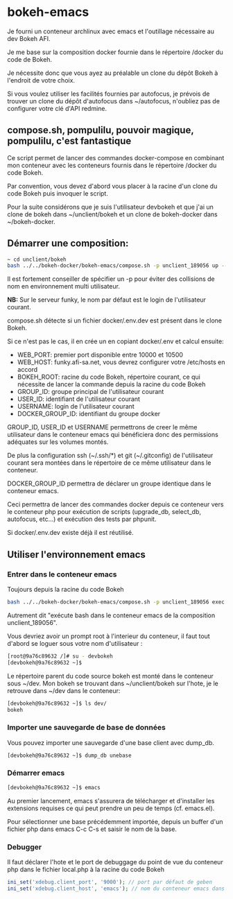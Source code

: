 # bokeh-emacs

Je fourni un conteneur archlinux avec emacs et l'outillage nécessaire au dev Bokeh AFI.

Je me base sur la composition docker fournie dans le répertoire /docker du code de Bokeh.

Je nécessite donc que vous ayez au préalable un clone du dépôt Bokeh à l'endroit de votre choix.

Si vous voulez utiliser les facilités fournies par autofocus, je prévois de trouver un clone du dépôt d'autofocus dans ~/autofocus, n'oubliez pas de configurer votre clé d'API redmine.


## compose.sh, pompulilu, pouvoir magique, pompulilu, c'est fantastique

Ce script permet de lancer des commandes docker-compose en combinant mon conteneur avec les conteneurs fournis dans le répertoire /docker du code Bokeh.

Par convention, vous devez d'abord vous placer à la racine d'un clone du code Bokeh puis invoquer le script.

Pour la suite considérons que je suis l'utilisateur devbokeh et que j'ai un clone de bokeh dans ~/unclient/bokeh et un clone de bokeh-docker dans ~/bokeh-docker.


## Démarrer une composition:

```sh
~ cd unclient/bokeh
bash ../../bokeh-docker/bokeh-emacs/compose.sh -p unclient_189056 up --build -d
```

Il est fortement conseiller de spécifier un -p pour éviter des collisions de nom en environnement multi utilisateur.

__NB:__ Sur le serveur funky, le nom par défaut est le login de l'utilisateur courant.

compose.sh détecte si un fichier docker/.env.dev est présent dans le clone Bokeh.

Si ce n'est pas le cas, il en crée un en copiant docker/.env et calcul ensuite:
* WEB_PORT: premier port disponible entre 10000 et 10500
* WEB_HOST: funky.afi-sa.net, vous devrez configurer votre /etc/hosts en accord
* BOKEH_ROOT: racine du code Bokeh, répertoire courant, ce qui nécessite de lancer la commande depuis la racine du code Bokeh
* GROUP\_ID: groupe principal de l'utilisateur courant
* USER\_ID: identifiant de l'utilisateur courant
* USERNAME: login de l'utilisateur courant
* DOCKER\_GROUP\_ID: identifiant du groupe docker

GROUP\_ID, USER\_ID et USERNAME permettrons de creer le même utilisateur dans le conteneur emacs qui bénéficiera donc des permissions adéquates sur les volumes montés. 

De plus la configuration ssh (~/.ssh/*) et git (~/.gitconfig) de l'utilisateur courant sera montées dans le répertoire de ce même utilisateur dans le conteneur.

DOCKER\_GROUP\_ID permettra de déclarer un groupe identique dans le conteneur emacs.

Ceci permettra de lancer des commandes docker depuis ce conteneur vers le conteneur php pour exécution de scripts (upgrade\_db, select\_db, autofocus, etc...) et exécution des tests par phpunit.

Si docker/.env.dev existe déjà il est réutilisé.


## Utiliser l'environnement emacs


### Entrer dans le conteneur emacs

Toujours depuis la racine du code Bokeh

```sh
bash ../../bokeh-docker/bokeh-emacs/compose.sh -p unclient_189056 exec -it emacs bash
```

Autrement dit "exécute bash dans le conteneur emacs de la composition unclient\_189056".

Vous devriez avoir un prompt root à l'interieur du conteneur, il faut tout d'abord se loguer sous votre nom d'utilisateur :

```sh
[root@9a76c89632 /]# su - devbokeh
[devbokeh@9a76c89632 ~]$
```

Le répertoire parent du code source bokeh est monté dans le conteneur sous ~/dev.
Mon bokeh se trouvant dans ~/unclient/bokeh sur l'hote, je le retrouve dans ~/dev dans le conteneur:

```sh
[devbokeh@9a76c89632 ~]$ ls dev/
bokeh
```

### Importer une sauvegarde de base de données

Vous pouvez importer une sauvegarde d'une base client avec dump\_db.

```sh
[devbokeh@9a76c89632 ~]$ dump_db unebase
```

### Démarrer emacs

```sh
[devbokeh@9a76c89632 ~]$ emacs
```

Au premier lancement, emacs s'assurera de télécharger et d'installer les extensions requises ce qui peut prendre un peu de temps (cf. emacs.el).

Pour sélectionner une base précédemment importée, depuis un buffer d'un fichier php dans emacs C-c C-s et saisir le nom de la base.

### Debugger 

Il faut déclarer l'hote et le port de debuggage du point de vue du conteneur php dans le fichier local.php à la racine du code Bokeh

```php
ini_set('xdebug.client_port', '9000'); // port par défaut de geben
ini_set('xdebug.client_host', 'emacs'); // nom du conteneur emacs dans la composition docker
```
